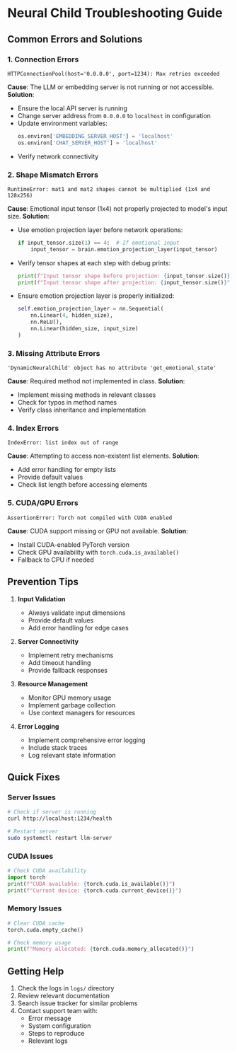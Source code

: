 # Neural Child Troubleshooting Guide

## Common Errors and Solutions

### 1. Connection Errors
```
HTTPConnectionPool(host='0.0.0.0', port=1234): Max retries exceeded
```
**Cause**: The LLM or embedding server is not running or not accessible.
**Solution**: 
- Ensure the local API server is running
- Change server address from `0.0.0.0` to `localhost` in configuration
- Update environment variables:
  ```python
  os.environ['EMBEDDING_SERVER_HOST'] = 'localhost'
  os.environ['CHAT_SERVER_HOST'] = 'localhost'
  ```
- Verify network connectivity

### 2. Shape Mismatch Errors
```
RuntimeError: mat1 and mat2 shapes cannot be multiplied (1x4 and 128x256)
```
**Cause**: Emotional input tensor (1x4) not properly projected to model's input size.
**Solution**:
- Use emotion projection layer before network operations:
  ```python
  if input_tensor.size(1) == 4:  # If emotional input
      input_tensor = brain.emotion_projection_layer(input_tensor)
  ```
- Verify tensor shapes at each step with debug prints:
  ```python
  print(f"Input tensor shape before projection: {input_tensor.size()}")
  print(f"Input tensor shape after projection: {input_tensor.size()}")
  ```
- Ensure emotion projection layer is properly initialized:
  ```python
  self.emotion_projection_layer = nn.Sequential(
      nn.Linear(4, hidden_size),
      nn.ReLU(),
      nn.Linear(hidden_size, input_size)
  )
  ```

### 3. Missing Attribute Errors
```
'DynamicNeuralChild' object has no attribute 'get_emotional_state'
```
**Cause**: Required method not implemented in class.
**Solution**:
- Implement missing methods in relevant classes
- Check for typos in method names
- Verify class inheritance and implementation

### 4. Index Errors
```
IndexError: list index out of range
```
**Cause**: Attempting to access non-existent list elements.
**Solution**:
- Add error handling for empty lists
- Provide default values
- Check list length before accessing elements

### 5. CUDA/GPU Errors
```
AssertionError: Torch not compiled with CUDA enabled
```
**Cause**: CUDA support missing or GPU not available.
**Solution**:
- Install CUDA-enabled PyTorch version
- Check GPU availability with `torch.cuda.is_available()`
- Fallback to CPU if needed

## Prevention Tips

1. **Input Validation**
   - Always validate input dimensions
   - Provide default values
   - Add error handling for edge cases

2. **Server Connectivity**
   - Implement retry mechanisms
   - Add timeout handling
   - Provide fallback responses

3. **Resource Management**
   - Monitor GPU memory usage
   - Implement garbage collection
   - Use context managers for resources

4. **Error Logging**
   - Implement comprehensive error logging
   - Include stack traces
   - Log relevant state information

## Quick Fixes

### Server Issues
```bash
# Check if server is running
curl http://localhost:1234/health

# Restart server
sudo systemctl restart llm-server
```

### CUDA Issues
```python
# Check CUDA availability
import torch
print(f"CUDA available: {torch.cuda.is_available()}")
print(f"Current device: {torch.cuda.current_device()}")
```

### Memory Issues
```python
# Clear CUDA cache
torch.cuda.empty_cache()

# Check memory usage
print(f"Memory allocated: {torch.cuda.memory_allocated()}")
```

## Getting Help

1. Check the logs in `logs/` directory
2. Review relevant documentation
3. Search issue tracker for similar problems
4. Contact support team with:
   - Error message
   - System configuration
   - Steps to reproduce
   - Relevant logs 